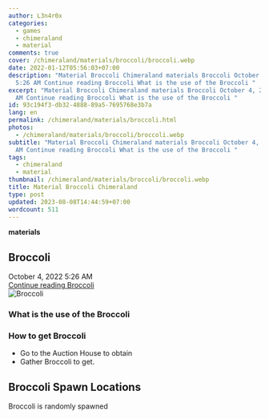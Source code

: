 ```yaml
---
author: L3n4r0x
categories:
  - games
  - chimeraland
  - material
comments: true
cover: /chimeraland/materials/broccoli/broccoli.webp
date: 2022-01-12T05:56:03+07:00
description: "Material Broccoli Chimeraland materials Broccoli October 4, 2022
  5:26 AM Continue reading Broccoli What is the use of the Broccoli "
excerpt: "Material Broccoli Chimeraland materials Broccoli October 4, 2022 5:26
  AM Continue reading Broccoli What is the use of the Broccoli "
id: 93c194f3-db32-4888-89a5-7695768e3b7a
lang: en
permalink: /chimeraland/materials/broccoli.html
photos:
  - /chimeraland/materials/broccoli/broccoli.webp
subtitle: "Material Broccoli Chimeraland materials Broccoli October 4, 2022 5:26
  AM Continue reading Broccoli What is the use of the Broccoli "
tags:
  - chimeraland
  - material
thumbnail: /chimeraland/materials/broccoli/broccoli.webp
title: Material Broccoli Chimeraland
type: post
updated: 2023-08-08T14:44:59+07:00
wordcount: 511
---
```


<link
  rel="stylesheet"
  href="https://rawcdn.githack.com/dimaslanjaka/Web-Manajemen/870a349/css/bootstrap-5-3-0-alpha3-wrapper.css"
/>
<section id="bootstrap-wrapper">
  <div data-bs-theme="dark">
    <div
      class="row g-0 border rounded overflow-hidden flex-md-row mb-4 shadow-sm position-relative bg-dark text-light"
    >
      <div class="col p-4 d-flex flex-column position-static">
        <strong class="d-inline-block mb-2 text-success">materials</strong>
        <h2 class="mb-0">Broccoli</h2>
        <div class="mb-1 text-muted">October 4, 2022 5:26 AM</div>
        <a
          href="/chimeraland/materials/broccoli.html"
          class="stretched-link d-none text-primary"
          >Continue reading Broccoli</a
        >
      </div>
      <div class="col-auto d-none d-md-block d-lg-block">
        <img
          src="https://www.webmanajemen.com/chimeraland/materials/broccoli/broccoli.webp"
          alt="Broccoli"
        />
      </div>
    </div>
    <div class="row">
      <div class="col-lg-6 col-12 mb-2">
        <div class="card">
          <div class="card-body">
            <h3 class="card-title">What is the use of the Broccoli</h3>
            <div class="card-text"><ul></ul></div>
          </div>
        </div>
      </div>
      <div class="col-lg-6 col-12 mb-2">
        <div class="card">
          <div class="card-body">
            <h3 class="card-title">How to get Broccoli</h3>
            <div class="card-text">
              <ul>
                <li>Go to the Auction House to obtain</li>
                <li>Gather Broccoli to get.</li>
              </ul>
            </div>
          </div>
        </div>
      </div>
      <div class="col-12 mb-2">
        <h2>Broccoli Spawn Locations</h2>
        <p>Broccoli is randomly spawned</p>
      </div>
    </div>
  </div>
</section>